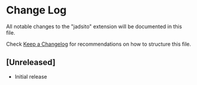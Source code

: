 # Change Log

All notable changes to the "jadsito" extension will be documented in this file.

Check [Keep a Changelog](http://keepachangelog.com/) for recommendations on how to structure this file.

## [Unreleased]

- Initial release